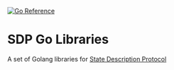 [![Go Reference](https://pkg.go.dev/badge/github.com/dylanratcliffe/sdp.go.svg)](https://pkg.go.dev/github.com/dylanratcliffe/sdp.go)

# SDP Go Libraries

A set of Golang libraries for [State Description Protocol](https://github.com/dylanratcliffe/sdp)

